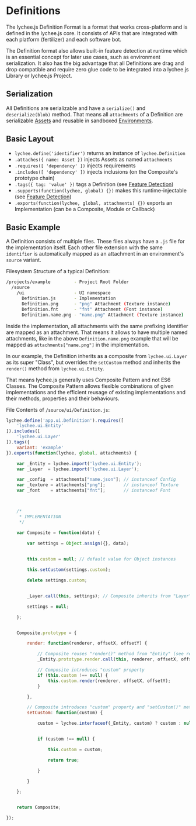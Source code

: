 
# Definitions

The lychee.js Definition Format is a format that works cross-platform
and is defined in the lychee.js core. It consists of APIs that are
integrated with each platform (fertilizer) and each software bot.

The Definition format also allows built-in feature detection at
runtime which is an essential concept for later use cases, such as
environment serialization. It also has the big advantage that all
Definitions are drag and drop compatible and require zero glue code
to be integrated into a lychee.js Library or lychee.js Project.

## Serialization

All Definitions are serializable and have a `serialize()` and `deserialize(blob)`
method. That means all `attachments` of a Definition are serializable
[Assets](./Assets.md) and reusable in sandboxed [Environments](./Environments.md).

## Basic Layout

- `lychee.define('identifier')` returns an instance of `lychee.Definition`
- `.attaches({ name: Asset })` injects Assets as named `attachments`
- `.requires([ 'dependency' ])` injects requirements
- `.includes([ 'dependency' ])` injects inclusions (on the Composite's prototype chain)
- `.tags({ tag: 'value' })` tags a Definition (see [Feature Detection](./Feature-Detection.md))
- `.supports(function(lychee, global) {})` makes this runtime-injectable (see [Feature Detection](./Feature-Detection.md))
- `.exports(function(lychee, global, attachments) {})` exports an Implementation (can be a Composite, Module or Callback)


## Basic Example

A Definition consists of multiple files. These files always have a
`.js` file for the implementation itself. Each other file extension
with the same `identifier` is automatically mapped as an attachment
in an environment's `source` variant.

Filesystem Structure of a typical Definition:

```bash
/projects/example         - Project Root Folder
  /source
    /ui                   - UI namespace
      Definition.js       - Implementation
  	  Definition.png      - "png" Attachment (Texture instance)
  	  Definition.fnt      - "fnt" Attachment (Font instance)
  	  Definition.name.png - "name.png" Attachment (Texture instance)
```

Inside the implementation, all attachments with the same prefixing
identifier are mapped as an attachment. That means it allows to have
multiple named attachments, like in the above `Definition.name.png`
example that will be mapped as `attachments["name.png"]` in the
implementation.

In our example, the Definition inherits as a composite from
`lychee.ui.Layer` as its super "Class", but overrides the `setCustom`
method and inherits the `render()` method from `lychee.ui.Entity`.

That means lychee.js generally uses Composite Pattern and not ES6
Classes. The Composite Pattern allows flexible combinations of given
implementations and the efficient reusage of existing implementations
and their methods, properties and their behaviours.

File Contents of `/source/ui/Definition.js`:

```javascript
lychee.define('app.ui.Definition').requires([
	'lychee.ui.Entity'
]).includes([
	'lychee.ui.Layer'
]).tags({
	variant: 'example'
}).exports(function(lychee, global, attachments) {

	var _Entity = lychee.import('lychee.ui.Entity');
	var _Layer  = lychee.import('lychee.ui.Layer');

	var _config  = attachments["name.json"]; // instanceof Config
	var _texture = attachments["png"];       // instanceof Texture
	var _font    = attachments["fnt"];       // instanceof Font



	/*
	 * IMPLEMENTATION
	 */

	var Composite = function(data) {
	
		var settings = Object.assign({}, data);


		this.custom = null; // default value for Object instances

		this.setCustom(settings.custom);

		delete settings.custom;


		_Layer.call(this, settings); // Composite inherits from "Layer" (see includes)

		settings = null;

	};


	Composite.prototype = {

		render: function(renderer, offsetX, offsetY) {

			// Composite reuses "render()" method from "Entity" (see requires)
			_Entity.prototype.render.call(this, renderer, offsetX, offsetY);

			// Composite introduces "custom" property
			if (this.custom !== null) {
				this.custom.render(renderer, offsetX, offsetY);
			}

		},

		// Composite introduces "custom" property and "setCustom()" method
		setCustom: function(custom) {

			custom = lychee.interfaceof(_Entity, custom) ? custom : null;


			if (custom !== null) {

				this.custom = custom;

				return true;

			}

		}

	};


	return Composite;

});
```

